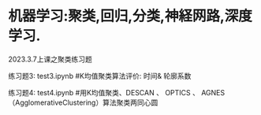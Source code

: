 # 机器学习:聚类,回归,分类,神経网路,深度学习.

2023.3.7上课之聚类练习题

练习题3: test3.ipynb
#K均值聚类算法评价:   时间& 轮廓系数  

练习题4: test4.ipynb
#用K均值聚类、DESCAN 、 OPTICS 、 AGNES（AgglomerativeClustering）算法聚类两同心圆 

